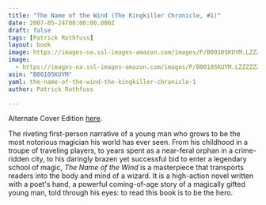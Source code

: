 ```yaml
---
title: "The Name of the Wind (The Kingkiller Chronicle, #1)"
date: 2007-05-24T00:00:00.000Z
draft: false
tags: [Patrick Rothfuss]
layout: book
image: https://images-na.ssl-images-amazon.com/images/P/B0010SKUYM.LZZZZZZZ.jpg
image: 
  - https://images-na.ssl-images-amazon.com/images/P/B0010SKUYM.LZZZZZZZ.jpg
asin: "B0010SKUYM"
yaml: the-name-of-the-wind-the-kingkiller-chronicle-1
author: Patrick Rothfuss

---
```


Alternate Cover Edition [here](https://www.goodreads.com/book/show/37857551-the-name-of-the-wind).  
  
The riveting first-person narrative of a young man who grows to be the most notorious magician his world has ever seen. From his childhood in a troupe of traveling players, to years spent as a near-feral orphan in a crime- ridden city, to his daringly brazen yet successful bid to enter a legendary school of magic, *The Name of the Wind* is a masterpiece that transports readers into the body and mind of a wizard. It is a high-action novel written with a poet's hand, a powerful coming-of-age story of a magically gifted young man, told through his eyes: to read this book is to be the hero.